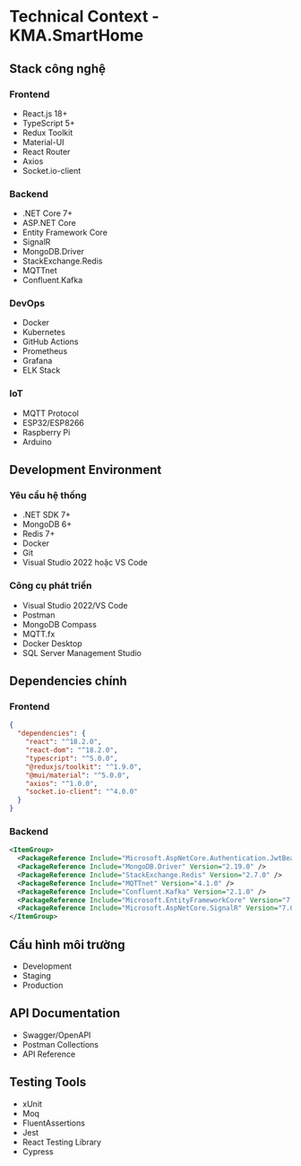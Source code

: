 # Technical Context - KMA.SmartHome

## Stack công nghệ

### Frontend
- React.js 18+
- TypeScript 5+
- Redux Toolkit
- Material-UI
- React Router
- Axios
- Socket.io-client

### Backend
- .NET Core 7+
- ASP.NET Core
- Entity Framework Core
- SignalR
- MongoDB.Driver
- StackExchange.Redis
- MQTTnet
- Confluent.Kafka

### DevOps
- Docker
- Kubernetes
- GitHub Actions
- Prometheus
- Grafana
- ELK Stack

### IoT
- MQTT Protocol
- ESP32/ESP8266
- Raspberry Pi
- Arduino

## Development Environment

### Yêu cầu hệ thống
- .NET SDK 7+
- MongoDB 6+
- Redis 7+
- Docker
- Git
- Visual Studio 2022 hoặc VS Code

### Công cụ phát triển
- Visual Studio 2022/VS Code
- Postman
- MongoDB Compass
- MQTT.fx
- Docker Desktop
- SQL Server Management Studio

## Dependencies chính

### Frontend
```json
{
  "dependencies": {
    "react": "^18.2.0",
    "react-dom": "^18.2.0",
    "typescript": "^5.0.0",
    "@reduxjs/toolkit": "^1.9.0",
    "@mui/material": "^5.0.0",
    "axios": "^1.0.0",
    "socket.io-client": "^4.0.0"
  }
}
```

### Backend
```xml
<ItemGroup>
  <PackageReference Include="Microsoft.AspNetCore.Authentication.JwtBearer" Version="7.0.0" />
  <PackageReference Include="MongoDB.Driver" Version="2.19.0" />
  <PackageReference Include="StackExchange.Redis" Version="2.7.0" />
  <PackageReference Include="MQTTnet" Version="4.1.0" />
  <PackageReference Include="Confluent.Kafka" Version="2.1.0" />
  <PackageReference Include="Microsoft.EntityFrameworkCore" Version="7.0.0" />
  <PackageReference Include="Microsoft.AspNetCore.SignalR" Version="7.0.0" />
</ItemGroup>
```

## Cấu hình môi trường
- Development
- Staging
- Production

## API Documentation
- Swagger/OpenAPI
- Postman Collections
- API Reference

## Testing Tools
- xUnit
- Moq
- FluentAssertions
- Jest
- React Testing Library
- Cypress 
